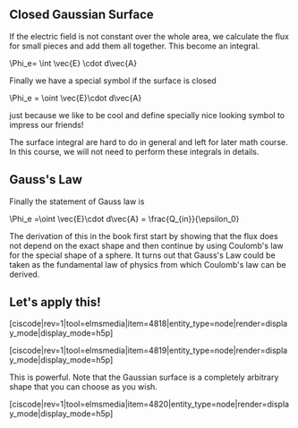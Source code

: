 ## Closed Gaussian Surface

If the electric field is not constant over the whole area, we calculate the flux for small pieces and add them all together. This become an integral. 

<lrn-math> \Phi_e= \int \vec{E} \cdot d\vec{A} </lrn-math>

Finally we have a special symbol if the surface is closed 

<lrn-math> \Phi_e = \oint \vec{E}\cdot d\vec{A} </lrn-math>

just because we like to be cool and define specially nice looking symbol to impress our friends!

<lrndesign-sidenote label="Instructor Note" icon="bookmark" bg-color="#c2e5f2">
The surface integral are hard to do in general and left for later math course. In this course, we will not need to perform these integrals in details. 
</lrndesign-sidenote>

## Gauss's Law

Finally the statement of Gauss law is 

<lrn-math> \Phi_e =\oint \vec{E}\cdot d\vec{A} = \frac{Q_{in}}{\epsilon_0} </lrn-math>

The derivation of this in the book first start by showing that the flux does not depend on the exact shape and then continue by using Coulomb's law for the special shape of a sphere. It turns out that Gauss's Law could be taken as the fundamental law of physics from which Coulomb's law can be derived. 


## Let's apply this!


[ciscode|rev=1|tool=elmsmedia|item=4818|entity_type=node|render=display_mode|display_mode=h5p]

[ciscode|rev=1|tool=elmsmedia|item=4819|entity_type=node|render=display_mode|display_mode=h5p]

This is powerful. Note that the Gaussian surface is a completely arbitrary shape that you can choose as you wish. 

[ciscode|rev=1|tool=elmsmedia|item=4820|entity_type=node|render=display_mode|display_mode=h5p]
